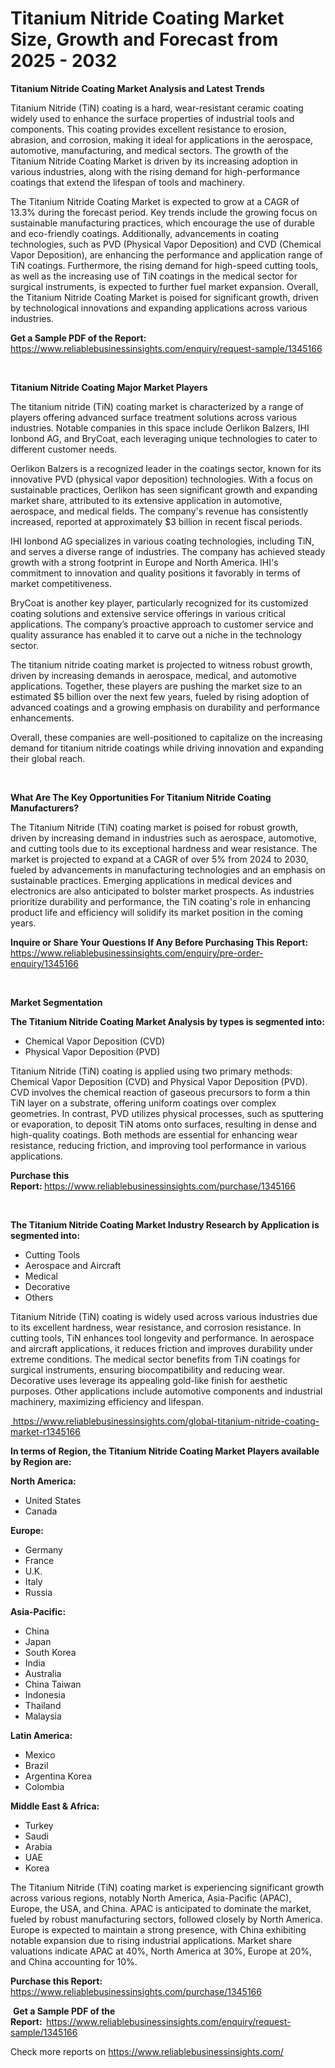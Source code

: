 <p><h1>Titanium Nitride Coating Market Size, Growth and Forecast from 2025 - 2032</h1></p><p><strong>Titanium Nitride Coating Market Analysis and Latest Trends</strong></p>
<p><p>Titanium Nitride (TiN) coating is a hard, wear-resistant ceramic coating widely used to enhance the surface properties of industrial tools and components. This coating provides excellent resistance to erosion, abrasion, and corrosion, making it ideal for applications in the aerospace, automotive, manufacturing, and medical sectors. The growth of the Titanium Nitride Coating Market is driven by its increasing adoption in various industries, along with the rising demand for high-performance coatings that extend the lifespan of tools and machinery.</p><p>The Titanium Nitride Coating Market is expected to grow at a CAGR of 13.3% during the forecast period. Key trends include the growing focus on sustainable manufacturing practices, which encourage the use of durable and eco-friendly coatings. Additionally, advancements in coating technologies, such as PVD (Physical Vapor Deposition) and CVD (Chemical Vapor Deposition), are enhancing the performance and application range of TiN coatings. Furthermore, the rising demand for high-speed cutting tools, as well as the increasing use of TiN coatings in the medical sector for surgical instruments, is expected to further fuel market expansion. Overall, the Titanium Nitride Coating Market is poised for significant growth, driven by technological innovations and expanding applications across various industries.</p></p>
<p><strong>Get a Sample PDF of the Report:&nbsp;</strong> <a href="https://www.reliablebusinessinsights.com/enquiry/request-sample/1345166?utm_campaign=3383&utm_medium=2&utm_source=Github&utm_content=ia&utm_term=31032025&utm_id=titanium-nitride-coating">https://www.reliablebusinessinsights.com/enquiry/request-sample/1345166</a></p>
<p>&nbsp;</p>
<p><strong>Titanium Nitride Coating Major Market Players</strong></p>
<p><p>The titanium nitride (TiN) coating market is characterized by a range of players offering advanced surface treatment solutions across various industries. Notable companies in this space include Oerlikon Balzers, IHI Ionbond AG, and BryCoat, each leveraging unique technologies to cater to different customer needs.</p><p>Oerlikon Balzers is a recognized leader in the coatings sector, known for its innovative PVD (physical vapor deposition) technologies. With a focus on sustainable practices, Oerlikon has seen significant growth and expanding market share, attributed to its extensive application in automotive, aerospace, and medical fields. The company's revenue has consistently increased, reported at approximately $3 billion in recent fiscal periods.</p><p>IHI Ionbond AG specializes in various coating technologies, including TiN, and serves a diverse range of industries. The company has achieved steady growth with a strong footprint in Europe and North America. IHI's commitment to innovation and quality positions it favorably in terms of market competitiveness.</p><p>BryCoat is another key player, particularly recognized for its customized coating solutions and extensive service offerings in various critical applications. The company’s proactive approach to customer service and quality assurance has enabled it to carve out a niche in the technology sector.</p><p>The titanium nitride coating market is projected to witness robust growth, driven by increasing demands in aerospace, medical, and automotive applications. Together, these players are pushing the market size to an estimated $5 billion over the next few years, fueled by rising adoption of advanced coatings and a growing emphasis on durability and performance enhancements.</p><p>Overall, these companies are well-positioned to capitalize on the increasing demand for titanium nitride coatings while driving innovation and expanding their global reach.</p></p>
<p>&nbsp;</p>
<p><strong>What Are The Key Opportunities For Titanium Nitride Coating Manufacturers?</strong></p>
<p><p>The Titanium Nitride (TiN) coating market is poised for robust growth, driven by increasing demand in industries such as aerospace, automotive, and cutting tools due to its exceptional hardness and wear resistance. The market is projected to expand at a CAGR of over 5% from 2024 to 2030, fueled by advancements in manufacturing technologies and an emphasis on sustainable practices. Emerging applications in medical devices and electronics are also anticipated to bolster market prospects. As industries prioritize durability and performance, the TiN coating's role in enhancing product life and efficiency will solidify its market position in the coming years.</p></p>
<p><strong>Inquire or Share Your Questions If Any Before Purchasing This Report:</strong> <a href="https://www.reliablebusinessinsights.com/enquiry/pre-order-enquiry/1345166?utm_campaign=3383&utm_medium=2&utm_source=Github&utm_content=ia&utm_term=31032025&utm_id=titanium-nitride-coating">https://www.reliablebusinessinsights.com/enquiry/pre-order-enquiry/1345166</a></p>
<p>&nbsp;</p>
<p><strong>Market Segmentation</strong></p>
<p><strong>The Titanium Nitride Coating Market Analysis by types is segmented into:</strong></p>
<p><ul><li>Chemical Vapor Deposition (CVD)</li><li>Physical Vapor Deposition (PVD)</li></ul></p>
<p><p>Titanium Nitride (TiN) coating is applied using two primary methods: Chemical Vapor Deposition (CVD) and Physical Vapor Deposition (PVD). CVD involves the chemical reaction of gaseous precursors to form a thin TiN layer on a substrate, offering uniform coatings over complex geometries. In contrast, PVD utilizes physical processes, such as sputtering or evaporation, to deposit TiN atoms onto surfaces, resulting in dense and high-quality coatings. Both methods are essential for enhancing wear resistance, reducing friction, and improving tool performance in various applications.</p></p>
<p><strong>Purchase this Report:&nbsp;</strong><a href="https://www.reliablebusinessinsights.com/purchase/1345166?utm_campaign=3383&utm_medium=2&utm_source=Github&utm_content=ia&utm_term=31032025&utm_id=titanium-nitride-coating">https://www.reliablebusinessinsights.com/purchase/1345166</a></p>
<p>&nbsp;</p>
<p><strong>The Titanium Nitride Coating Market Industry Research by Application is segmented into:</strong></p>
<p><ul><li>Cutting Tools</li><li>Aerospace and Aircraft</li><li>Medical</li><li>Decorative</li><li>Others</li></ul></p>
<p><p>Titanium Nitride (TiN) coating is widely used across various industries due to its excellent hardness, wear resistance, and corrosion resistance. In cutting tools, TiN enhances tool longevity and performance. In aerospace and aircraft applications, it reduces friction and improves durability under extreme conditions. The medical sector benefits from TiN coatings for surgical instruments, ensuring biocompatibility and reducing wear. Decorative uses leverage its appealing gold-like finish for aesthetic purposes. Other applications include automotive components and industrial machinery, maximizing efficiency and lifespan.</p></p>
<p><a href="https://www.reliablebusinessinsights.com/global-titanium-nitride-coating-market-r1345166?utm_campaign=3383&utm_medium=2&utm_source=Github&utm_content=ia&utm_term=31032025&utm_id=titanium-nitride-coating">&nbsp;https://www.reliablebusinessinsights.com/global-titanium-nitride-coating-market-r1345166</a></p>
<p><strong>In terms of Region, the Titanium Nitride Coating Market Players available by Region are:</strong></p>
<p>
    <p> <strong> North America: </strong>
        <ul>
            <li>United States</li>
            <li>Canada</li>
        </ul>
        </p> 
    <p> <strong> Europe: </strong>
        <ul>
            <li>Germany</li>
            <li>France</li>
            <li>U.K.</li>
            <li>Italy</li>
            <li>Russia</li>
        </ul>
        </p> 
    <p> <strong> Asia-Pacific: </strong>
        <ul>
            <li>China</li>
            <li>Japan</li>
            <li>South Korea</li>
            <li>India</li>
            <li>Australia</li>
            <li>China Taiwan</li>
            <li>Indonesia</li>
            <li>Thailand</li>
            <li>Malaysia</li>
        </ul>
        </p> 
    <p> <strong> Latin America: </strong>
        <ul>
            <li>Mexico</li>
            <li>Brazil</li>
            <li>Argentina Korea</li>
            <li>Colombia</li>
        </ul>
        </p> 
    <p> <strong> Middle East & Africa: </strong>
        <ul>
            <li>Turkey</li>
            <li>Saudi</li>
            <li>Arabia</li>
            <li>UAE</li>
            <li>Korea</li>
        </ul>
    </p>
    </p>
<p><p>The Titanium Nitride (TiN) coating market is experiencing significant growth across various regions, notably North America, Asia-Pacific (APAC), Europe, the USA, and China. APAC is anticipated to dominate the market, fueled by robust manufacturing sectors, followed closely by North America. Europe is expected to maintain a strong presence, with China exhibiting notable expansion due to rising industrial applications. Market share valuations indicate APAC at 40%, North America at 30%, Europe at 20%, and China accounting for 10%.</p></p>
<p><strong>Purchase this Report: </strong><a href="https://www.reliablebusinessinsights.com/purchase/1345166?utm_campaign=3383&utm_medium=2&utm_source=Github&utm_content=ia&utm_term=31032025&utm_id=titanium-nitride-coating">https://www.reliablebusinessinsights.com/purchase/1345166</a></p>
<p>&nbsp;<strong>Get a Sample PDF of the Report:&nbsp;&nbsp;</strong><a href="https://www.reliablebusinessinsights.com/enquiry/request-sample/1345166?utm_campaign=3383&utm_medium=2&utm_source=Github&utm_content=ia&utm_term=31032025&utm_id=titanium-nitride-coating">https://www.reliablebusinessinsights.com/enquiry/request-sample/1345166</a></p>
<p><strong></strong></p>
<p>Check more reports on <a href="https://www.reliablebusinessinsights.com/?utm_campaign=3383&utm_medium=2&utm_source=Github&utm_content=ia&utm_term=31032025&utm_id=titanium-nitride-coating">https://www.reliablebusinessinsights.com/</a></p>